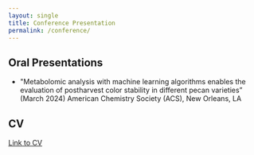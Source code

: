 ```yaml
---
layout: single
title: Conference Presentation
permalink: /conference/
---
```


## Oral Presentations

* "Metabolomic analysis with machine learning algorithms enables the evaluation of postharvest color stability in different pecan varieties”
(March 2024)
American Chemistry Society (ACS), New Orleans, LA

## CV
[Link to CV](../files/CV_minjeong_kang.pdf)


